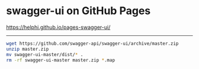 # swagger-ui on GitHub Pages

<https://helphi.github.io/pages-swagger-ui/>

---

```sh
wget https://github.com/swagger-api/swagger-ui/archive/master.zip
unzip master.zip
mv swagger-ui-master/dist/* .
rm -rf swagger-ui-master master.zip *.map
```